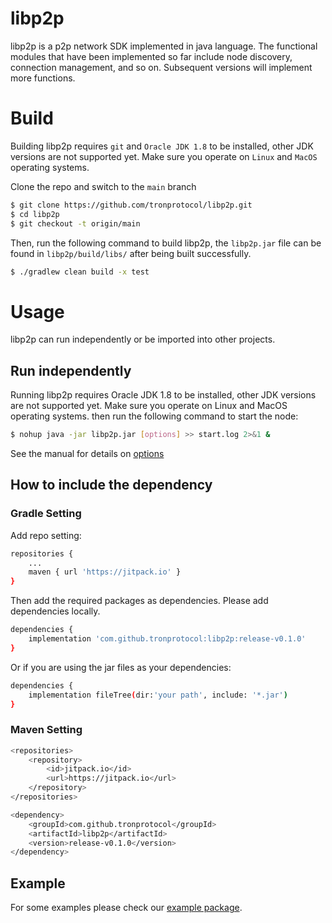 # libp2p
libp2p is a p2p network SDK implemented in java language. The functional modules that have been implemented so far include node discovery, connection management, and so on. Subsequent versions will implement more functions.

# Build
Building libp2p requires `git` and `Oracle JDK 1.8` to be installed, other JDK versions are not supported yet. Make sure you operate on `Linux` and `MacOS` operating systems.

Clone the repo and switch to the `main` branch

  ```bash
  $ git clone https://github.com/tronprotocol/libp2p.git
  $ cd libp2p
  $ git checkout -t origin/main
  ```
Then, run the following command to build libp2p, the `libp2p.jar` file can be found in `libp2p/build/libs/` after being built successfully.
```bash
$ ./gradlew clean build -x test
```

# Usage
libp2p can run independently or be imported into other projects.

## Run independently
Running libp2p requires Oracle JDK 1.8 to be installed, other JDK versions are not supported yet. Make sure you operate on Linux and MacOS operating systems.
then run the following command to start the node:
```bash
$ nohup java -jar libp2p.jar [options] >> start.log 2>&1 &
```
See the manual for details on [options](https://github.com/tronprotocol/libp2p/tree/main/src/main/java/org/tron/p2p/example/README.md)

## How to include the dependency
### Gradle Setting
Add repo setting:
```bash
repositories {
    ...
    maven { url 'https://jitpack.io' }
}
```
Then add the required packages as dependencies. Please add dependencies locally.
```bash
dependencies {
    implementation 'com.github.tronprotocol:libp2p:release-v0.1.0'
}
```
Or if you are using the jar files as your dependencies:
```bash
dependencies {
    implementation fileTree(dir:'your path', include: '*.jar')
}
```

### Maven Setting
```bash
<repositories>
    <repository>
        <id>jitpack.io</id>
        <url>https://jitpack.io</url>
    </repository>
</repositories>

<dependency>
    <groupId>com.github.tronprotocol</groupId>
    <artifactId>libp2p</artifactId>
    <version>release-v0.1.0</version>
</dependency>
```

## Example
For some examples please check our [example package](https://github.com/tronprotocol/libp2p/tree/main/src/main/java/org/tron/p2p/example). 
